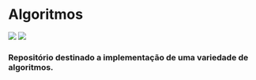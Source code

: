 # Algoritmos

![](https://img.shields.io/badge/Python-3.8.5-orange)
![](https://img.shields.io/badge/Algorithm-%20-green)

### Repositório destinado a implementação de uma variedade de algoritmos.
